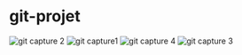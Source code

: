 # git-projet
![git capture 2](https://user-images.githubusercontent.com/114658077/193539603-1c5cb3b9-7359-4b46-bcbd-60749d7b4545.PNG)
![git capture1](https://user-images.githubusercontent.com/114658077/193539614-63f4decb-abd7-45ef-bb1e-0d2408192581.PNG)
![git capture 4](https://user-images.githubusercontent.com/114658077/193539616-dbcbfe8f-643a-46c1-bb64-ed68231f26c9.PNG)
![git capture 3](https://user-images.githubusercontent.com/114658077/193539638-915506ae-72d1-44da-8c8f-81866d193081.PNG)
